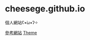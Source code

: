 # cheesege.github.io

個人網站ʕ•̀ω•́ʔ✧

[參考網站](https://israynotarray.com/categories/hexo/)
[Theme](https://korilin.github.io/hexo-theme-particle-demo/full/public/)

